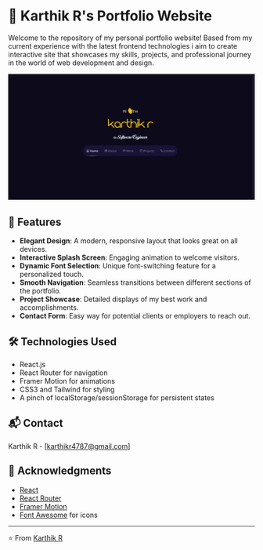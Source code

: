 # 🌟 Karthik R's Portfolio Website

Welcome to the repository of my personal portfolio website! Based from my current experience with the latest frontend technologies i aim to create interactive site that showcases my skills, projects, and professional journey in the world of web development and design.

![Portfolio Preview](/src/assets/photos/portfolio.jpg)

## 🚀 Features

- **Elegant Design**: A modern, responsive layout that looks great on all devices.
- **Interactive Splash Screen**: Engaging animation to welcome visitors.
- **Dynamic Font Selection**: Unique font-switching feature for a personalized touch.
- **Smooth Navigation**: Seamless transitions between different sections of the portfolio.
- **Project Showcase**: Detailed displays of my best work and accomplishments.
- **Contact Form**: Easy way for potential clients or employers to reach out.

## 🛠️ Technologies Used

- React.js
- React Router for navigation
- Framer Motion for animations
- CSS3 and Tailwind for styling
- A pinch of localStorage/sessionStorage for persistent states

## 📬 Contact

Karthik R - [karthikr4787@gmail.com]


## 🙏 Acknowledgments

- [React](https://reactjs.org/)
- [React Router](https://reactrouter.com/)
- [Framer Motion](https://www.framer.com/motion/)
- [Font Awesome](https://fontawesome.com/) for icons

---

⭐️ From [Karthik R](https://github.com/karthik27r)